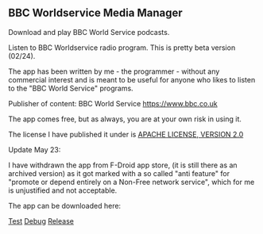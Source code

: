 BBC Worldservice Media Manager
--------------------------------------------

Download and play BBC World Service podcasts.

Listen to BBC Worldservice radio program. This is pretty beta version (02/24).

The app has been written by me - the programmer - without any commercial interest and is meant to be useful for anyone who likes to listen to the "BBC World Service" programs.

Publisher of content: BBC World Service https://www.bbc.co.uk

The app comes free, but as always, you are at your own risk in using it.

The license I have published it under is <a href="https://www.apache.org/licenses/LICENSE-2.0">APACHE LICENSE, VERSION 2.0</a>


Update May 23:

I have withdrawn the app from F-Droid app store, (it is still there as an archived version) as it got marked with a so called "anti feature" for "promote or depend entirely on a Non-Free network service", which for me is unjustified and not acceptable.

The app can be downloaded here: 

<a href="https://github.com/sapstern/newshourpodcasts/tree/master/app/build/outputs/apk/androidTest/debug">Test</a>
<a href="https://github.com/sapstern/newshourpodcasts/tree/master/app/build/outputs/apk/debug">Debug</a>
<a href="https://github.com/sapstern/newshourpodcasts/tree/master/app/build/outputs/apk/release">Release</a>


